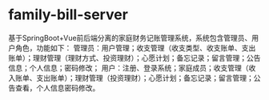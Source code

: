 # family-bill-server
基于SpringBoot+Vue前后端分离的家庭财务记账管理系统，系统包含管理员、用户角色，功能如下： 管理员：用户管理；收支管理（收支类型、收支账单、支出账单）；理财管理（理财方式、投资理财）；心愿计划；备忘记录；留言管理；公告信息；个人信息；密码修改； 用户：注册、登录系统；家庭成员；收支管理（收入账单、支出账单）；理财管理（投资理财）；心愿计划；备忘记录；留言管理；公告查看，个人信息密码修改。
